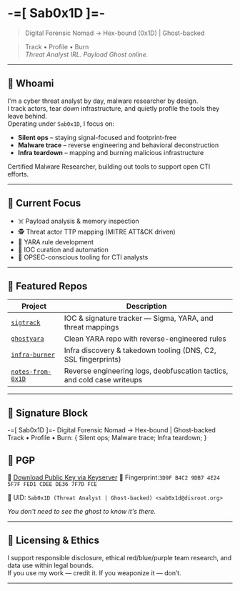 # -=[ Sab0x1D ]=-
> Digital Forensic Nomad → Hex-bound (0x1D) | Ghost-backed  

> Track • Profile • Burn  
> _Threat Analyst IRL. Payload Ghost online._

---

## 👣 Whoami

I'm a cyber threat analyst by day, malware researcher by design.  
I track actors, tear down infrastructure, and quietly profile the tools they leave behind.  
Operating under `Sab0x1D`, I focus on:

- **Silent ops** – staying signal-focused and footprint-free  
- **Malware trace** – reverse engineering and behavioral deconstruction  
- **Infra teardown** – mapping and burning malicious infrastructure  

Certified Malware Researcher, building out tools to support open CTI efforts.

---

## 🧠 Current Focus

- ☠️ Payload analysis & memory inspection  
- 🕵️ Threat actor TTP mapping (MITRE ATT&CK driven)  
- 🧬 YARA rule development  
- 📡 IOC curation and automation  
- 🔐 OPSEC-conscious tooling for CTI analysts

---

## 🔧 Featured Repos

| Project                                                         | Description                                                             |
|-----------------------------------------------------------------|-------------------------------------------------------------------------|
| [`sigtrack`](https://github.com/sab0x1d/sigtrack)               | IOC & signature tracker — Sigma, YARA, and threat mappings              |
| [`ghostyara`](https://github.com/sab0x1d/ghostyara)             | Clean YARA repo with reverse-engineered rules                           |
| [`infra-burner`](https://github.com/sab0x1d/infra-burner)       | Infra discovery & takedown tooling (DNS, C2, SSL fingerprints)          |
| [`notes-from-0x1D`](https://github.com/sab0x1d/notes-from-0x1D) | Reverse engineering logs, deobfuscation tactics, and cold case writeups |

---

## 📜 Signature Block

-=[ Sab0x1D ]=-
Digital Forensic Nomad → Hex-bound | Ghost-backed
Track • Profile • Burn:
{
  Silent ops;
  Malware trace;
  Infra teardown;
}

## 🔐 PGP

📎 [Download Public Key via Keyserver](https://keys.openpgp.org/search?q=sab0x1d@disroot.org)
🔑 Fingerprint:`3D9F B4C2 9DB7 4E24 5F7F FED1 CDEE DE36 7F7D FCE`

📧 UID: `Sab0x1D (Threat Analyst | Ghost-backed) <sab0x1d@disroot.org>`

_You don't need to see the ghost to know it's there._

---

## 📂 Licensing & Ethics

I support responsible disclosure, ethical red/blue/purple team research, and data use within legal bounds.  
If you use my work — credit it. If you weaponize it — don’t.

---

